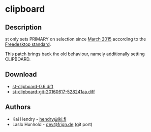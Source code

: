 # clipboard

## Description

st only sets PRIMARY on selection since
[March 2015](http://git.suckless.org/st/commit/?id=28259f5750f0dc7f52bbaf8b746ec3dc576a58ee)
according to the
[Freedesktop standard](http://standards.freedesktop.org/clipboards-spec/clipboards-latest.txt).

This patch brings back the old behaviour, namely additionally setting
CLIPBOARD.

## Download

* [st-clipboard-0.6.diff](st-clipboard-0.6.diff)
* [st-clipboard-git-20160617-528241aa.diff](st-clipboard-git-20160617-528241aa.diff)

## Authors

 * Kai Hendry - hendry@iki.fi
 * Laslo Hunhold - dev@frign.de (git port)
